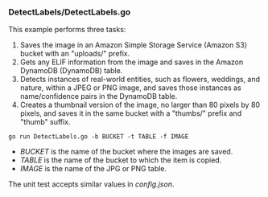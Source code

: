 ### DetectLabels/DetectLabels.go

This example performs three tasks:

1. Saves the image in an Amazon Simple Storage Service (Amazon S3) bucket with an "uploads/" prefix.
1. Gets any ELIF information from the image and saves in the Amazon DynamoDB (DynamoDB) table.
1. Detects instances of real-world entities,
   such as flowers, weddings, and nature, within a JPEG or PNG image,
   and saves those instances as name/confidence pairs in the DynamoDB table.
1. Creates a thumbnail version of the image, no larger than 80 pixels by 80 pixels,
   and saves it in the same bucket with a "thumbs/" prefix and "thumb" suffix.

`go run DetectLabels.go -b BUCKET -t TABLE -f IMAGE`

- _BUCKET_ is the name of the bucket where the images are saved.
- _TABLE_ is the name of the bucket to which the item is copied.
- _IMAGE_ is the name of the JPG or PNG table.

The unit test accepts similar values in _config.json_.
